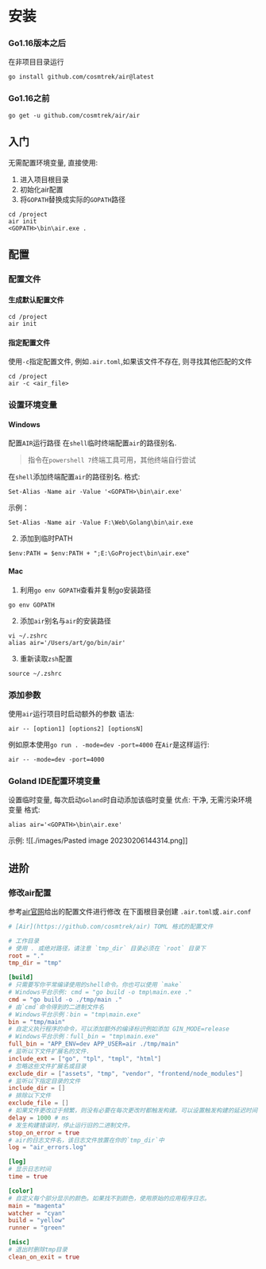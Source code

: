# 安装
### Go1.16版本之后
在非项目目录运行
```shell
go install github.com/cosmtrek/air@latest
```

### Go1.16之前
```shell
go get -u github.com/cosmtrek/air/air
```

## 入门

无需配置环境变量, 直接使用: 
1. 进入项目根目录
2. 初始化air配置
3. 将`GOPATH`替换成实际的`GOPATH`路径

```shell
cd /project
air init
<GOPATH>\bin\air.exe .
```

## 配置

### 配置文件
#### 生成默认配置文件
```shell
cd /project
air init
```

#### 指定配置文件

使用`-c`指定配置文件, 例如`.air.toml`,如果该文件不存在, 则寻找其他匹配的文件
```
cd /project
air -c <air_file>
```

### 设置环境变量

#### Windows
配置`AIR`运行路径
在`shell`临时终端配置`air`的路径别名. 

> 指令在`powershell 7`终端工具可用，其他终端自行尝试

在`shell`添加终端配置`air`的路径别名. 
格式:
```shell
Set-Alias -Name air -Value '<GOPATH>\bin\air.exe'
```

示例：
```shell
Set-Alias -Name air -Value F:\Web\Golang\bin\air.exe
```

2. 添加到临时PATH
```
$env:PATH = $env:PATH + ";E:\GoProject\bin\air.exe"
```

#### Mac
1. 利用`go env GOPATH`查看并复制go安装路径
```shell
go env GOPATH
```

2. 添加`air`别名与`air`的安装路径
```shell
vi ~/.zshrc
alias air='/Users/art/go/bin/air'
```

3. 重新读取`zsh`配置
```shell
source ~/.zshrc
```

### 添加参数
使用`air`运行项目时启动额外的参数
语法:
```
air -- [option1] [options2] [optionsN]
```
例如原本使用`go run . -mode=dev -port=4000`
在`Air`是这样运行:
```
air -- -mode=dev -port=4000
```

### Goland IDE配置环境变量
设置临时变量, 每次启动`Goland`时自动添加该临时变量
优点: 干净, 无需污染环境变量
格式:
```
alias air='<GOPATH>\bin\air.exe'
```
示例:
![[./images/Pasted image 20230206144314.png]]

## 进阶
### 修改air配置
参考[air官网](https://link.zhihu.com/?target=https%3A//github.com/cosmtrek/air/blob/master/air_example.toml)给出的配置文件进行修改
在下面根目录创建 `.air.toml`或`.air.conf`
```toml
# [Air](https://github.com/cosmtrek/air) TOML 格式的配置文件

# 工作目录
# 使用 . 或绝对路径，请注意 `tmp_dir` 目录必须在 `root` 目录下
root = "."
tmp_dir = "tmp"

[build]
# 只需要写你平常编译使用的shell命令。你也可以使用 `make`
# Windows平台示例: cmd = "go build -o tmp\main.exe ."
cmd = "go build -o ./tmp/main ."
# 由`cmd`命令得到的二进制文件名
# Windows平台示例：bin = "tmp\main.exe"
bin = "tmp/main"
# 自定义执行程序的命令，可以添加额外的编译标识例如添加 GIN_MODE=release
# Windows平台示例：full_bin = "tmp\main.exe"
full_bin = "APP_ENV=dev APP_USER=air ./tmp/main"
# 监听以下文件扩展名的文件.
include_ext = ["go", "tpl", "tmpl", "html"]
# 忽略这些文件扩展名或目录
exclude_dir = ["assets", "tmp", "vendor", "frontend/node_modules"]
# 监听以下指定目录的文件
include_dir = []
# 排除以下文件
exclude_file = []
# 如果文件更改过于频繁，则没有必要在每次更改时都触发构建。可以设置触发构建的延迟时间
delay = 1000 # ms
# 发生构建错误时，停止运行旧的二进制文件。
stop_on_error = true
# air的日志文件名，该日志文件放置在你的`tmp_dir`中
log = "air_errors.log"

[log]
# 显示日志时间
time = true

[color]
# 自定义每个部分显示的颜色。如果找不到颜色，使用原始的应用程序日志。
main = "magenta"
watcher = "cyan"
build = "yellow"
runner = "green"

[misc]
# 退出时删除tmp目录
clean_on_exit = true
```
